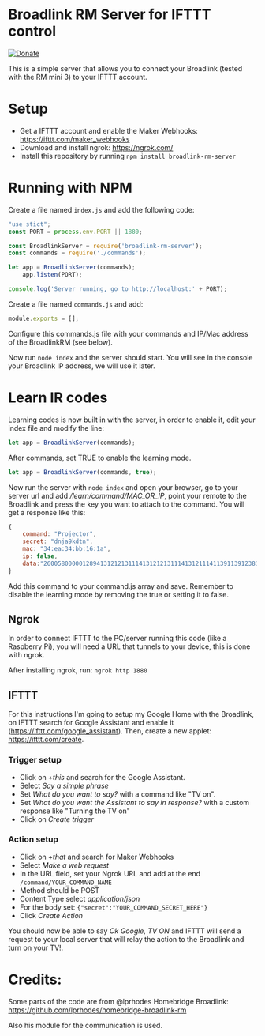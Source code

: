 # Broadlink RM Server for IFTTT control
[![Donate](https://img.shields.io/badge/Donate-PayPal-green.svg)](http://cash.me/$jor3l)


This is a simple server that allows you to connect your Broadlink (tested with the RM mini 3) to your IFTTT account.

# Setup
- Get a IFTTT account and enable the Maker Webhooks: https://ifttt.com/maker_webhooks
- Download and install ngrok: https://ngrok.com/
- Install this repository by running ```npm install broadlink-rm-server```

# Running with NPM
Create a file named ```index.js``` and add the following code:

```js
"use stict";
const PORT = process.env.PORT || 1880;

const BroadlinkServer = require('broadlink-rm-server');
const commands = require('./commands');

let app = BroadlinkServer(commands);
    app.listen(PORT);

console.log('Server running, go to http://localhost:' + PORT);
```

Create a file named ```commands.js``` and add:

```js
module.exports = [];
```

Configure this commands.js file with your commands and IP/Mac address of the BroadlinkRM (see below).

Now run ```node index``` and the server should start. You will see in the console your Broadlink IP address, we will use it later.

# Learn IR codes
Learning codes is now built in with the server, in order to enable it, edit your index file and modify the line:

```js
let app = BroadlinkServer(commands);
```

After commands, set TRUE to enable the learning mode.

```js
let app = BroadlinkServer(commands, true);
```

Now run the server with ```node index``` and open your browser, go to your server url and add */learn/command/MAC_OR_IP*, point your remote to the Broadlink and press the key you want to attach to the command. You will get a response like this:

```js
{
    command: "Projector",
    secret: "dnja9kdtn",
    mac: "34:ea:34:bb:16:1a",
    ip: false,
    data:"260058000001289413121213111413121213111413121114113911391238113911391238111412381114123811141213111411141212121410391214103912391237113912391237110005490001264b12000c5e0001264b11000d05"
}
```

Add this command to your command.js array and save. Remember to disable the learning mode by removing the true or setting it to false.

## Ngrok
In order to connect IFTTT to the PC/server running this code (like a Raspberry Pi), you will need a URL that tunnels to your device, this is done with ngrok. 

After installing ngrok, run: ```ngrok http 1880```

## IFTTT
For this instructions I'm going to setup my Google Home with the Broadlink, on IFTTT search for Google Assistant and enable it (https://ifttt.com/google_assistant). Then, create a new applet: https://ifttt.com/create.

### Trigger setup
- Click on *+this* and search for the Google Assistant.
- Select *Say a simple phrase*
- Set *What do you want to say?* with a command like "TV on".
- Set *What do you want the Assistant to say in response?* with a custom response like "Turning the TV on"
- Click on *Create trigger*

### Action setup
- Click on *+that* and search for Maker Webhooks
- Select *Make a web request*
- In the URL field, set your Ngrok URL and add at the end ```/command/YOUR_COMMAND_NAME```
- Method should be POST
- Content Type select *application/json*
- For the body set: ```{"secret":"YOUR_COMMAND_SECRET_HERE"}```
- Click *Create Action*

You should now be able to say *Ok Google, TV ON* and IFTTT will send a request to your local server that will relay the action to the Broadlink and turn on your TV!.

# Credits:
Some parts of the code are from @lprhodes Homebridge Broadlink:
https://github.com/lprhodes/homebridge-broadlink-rm

Also his module for the communication is used.

